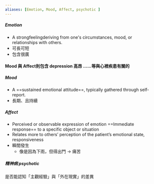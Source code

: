 ```yaml
---
aliases: [Emotion, Mood, Affect, psychotic ]
---
```

##### Emotion
- A strongfeelingderiving from one's circumstances, mood, or relationships with others.
- 可長可短
- 包含很廣

#### Mood 與 Affect則包含 depression 高昂 ......等與心裡疾患有關的
##### Mood 
- A ==sustained emotional attitude==, typically gathered through self-report.
- 長期、且持續
##### Affect
- Perceived or observable expression of emotion ==Immediate response== to a specific object or situation
- Relates more to others’ perception of the patient’s emotional state, responsiveness
- 瞬間發生
	- 像是因為下雨，但得出門 -> 痛苦

##### 精神病 psychotic 
是否能認知「主觀經驗」與「外在現實」的差異